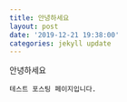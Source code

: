 ```yaml
---
title: 안녕하세요
layout: post
date: '2019-12-21 19:38:00'
categories: jekyll update
---
```


안녕하세요

~~~
테스트 포스팅 페이지입니다.
~~~